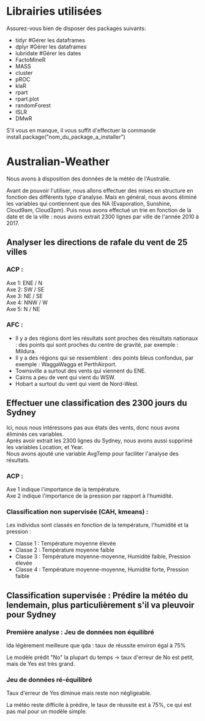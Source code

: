 # Librairies utilisées

Assurez-vous bien de disposer des packages suivants:

- tidyr               #Gérer les dataframes
- dplyr               #Gérer les dataframes
- lubridate           #Gérer les dates
- FactoMineR
- MASS
- cluster
- pROC
- klaR
- rpart
- rpart.plot
- randomForest
- ISLR
- DMwR

S'il vous en manque, il vous suffit d'effectuer la commande install.package("nom_du_package_a_installer")

# Australian-Weather

Nous avons à disposition des données de la météo de l'Australie.   

Avant de pouvoir l'utiliser, nous allons effectuer des mises en structure en fonction des différents type d'analyse. Mais en général, nous avons éliminé les variables qui contiennent que des NA (Evaporation, Sunshine, Cloud9am, Cloud3pm). Puis nous avons effectué un trie en fonction de la date et de la ville : nous avons extrait 2300 lignes par ville de l'année 2010 à 2017.  


## Analyser les directions de rafale du vent de 25 villes

### ACP : 

Axe 1: ENE / N  
Axe 2: SW / SE  
Axe 3: NE / SE  
Axe 4: NNW / W  
Axe 5: N / NE  

### AFC : 

- Il y a des régions dont les résultats sont proches des résultats nationaux : des points qui sont proches du centre de gravité, par exemple : Mildura.  
- Il y a des régions qui se ressemblent : des points bleus confondus, par exemple : WaggaWagga et PerthAirport.  
- Townsville a surtout des vents qui viennent du ENE.  
- Cairns a peu de vent qui vient du WSW.  
- Hobart a surtout du vent qui vient de Nord-West.

## Effectuer une classification des 2300 jours du Sydney

Ici, nous nous intéressons pas aux états des vents, donc nous avons éliminés ces variables.  
Après avoir extrait les 2300 lignes du Sydney, nous avons aussi supprimé les variables Location, et Year.  
Nous avons ajouté une variable AvgTemp pour faciliter l'analyse des résultats.  

### ACP : 

Axe 1 indique l'importance de la température.  
Axe 2 indique l'importance de la pression par rapport à l'humidité.  

### Classification non supervisée (CAH, kmeans) : 
Les individus sont classés en fonction de la température, l'humidité et la pression : 

- Classe 1 : Température moyenne élevée
- Classe 2 : Température moyenne faible
- Classe 3 : Température moyenne-moyenne, Humidité faible, Pression élevée
- Classe 4 : Température moyenne-moyenne, Humidité forte, Pression faible


## Classification supervisée : Prédire la météo du lendemain, plus particulièrement s'il va pleuvoir pour Sydney

### Première analyse : Jeu de données non équilibré

lda légèrement meilleure que qda : taux de réussite environ égal à 75%

Le modèle prédit "No" la plupart du temps -> taux d'erreur de No est petit, mais de Yes est très grand.  

### Jeu de données ré-équilibré

Taux d'erreur de Yes diminue mais reste non négligeable.  


La météo reste difficile à prédire, le taux de réussite est à 75%, ce qui est pas mal pour un modèle simple.
